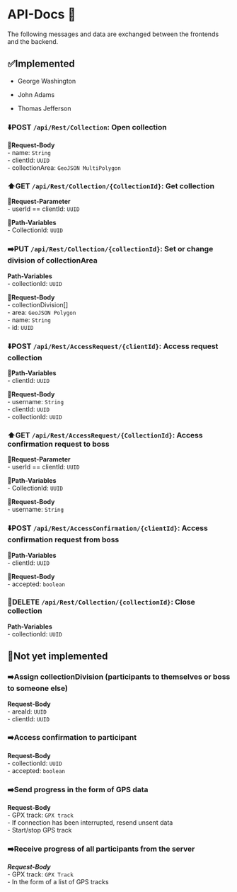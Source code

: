# API-Docs 📃

The following messages and data are exchanged between the frontends and the backend.

## ✅Implemented
- George Washington
* John Adams
+ Thomas Jefferson
### ⬇️POST `/api/Rest/Collection`: Open collection  
   **🐨Request-Body**  
     - name: `String`  
     - clientId: `UUID`      
     - collectionArea: `GeoJSON MultiPolygon`    

### ⬆️GET `/api/Rest/Collection/{CollectionId}`: Get collection   
   **🦒Request-Parameter**  
     - userId == clientId: `UUID` 
     
   **🐯Path-Variables**   
      - CollectionId: `UUID`    
      
### ➡️PUT `/api/Rest/Collection/{collectionId}`: Set or change division of collectionArea  
   **Path-Variables**  
      - collectionId: `UUID`    
      
   **🐨Request-Body**  
        - collectionDivision[]    
            - area: `GeoJSON Polygon`    
            - name: `String`  
            - id: `UUID`  
          
### ⬇️POST `/api/Rest/AccessRequest/{clientId}`: Access request collection  
   **🐯Path-Variables**  
      - clientId: `UUID`  
      
   **🐨Request-Body**  
      - username: `String`  
      - clientId: `UUID`  
      - collectionId: `UUID`  
    
### ⬆️GET `/api/Rest/AccessRequest/{CollectionId}`: Access confirmation request to boss  
   **🦒Request-Parameter**  
      - userId == clientId: `UUID`  
      
   **🐯Path-Variables**  
      - CollectionId: `UUID`  
      
   **🐨Request-Body**  
      - username: `String`  
    
### ⬇️POST `/api/Rest/AccessConfirmation/{clientId}`: Access confirmation request from boss  
   **🐯Path-Variables**  
      - clientId: `UUID`  
      
   **🐨Request-Body**  
      - accepted: `boolean`  

### 🛑DELETE `/api/Rest/Collection/{collectionId}`: Close collection  
   **Path-Variables**  
      - collectionId: `UUID`  

 
## 🛑Not yet implemented  

### ➡️Assign collectionDivision (participants to themselves or boss to someone else)  
   **Request-Body**  
      - areaId: `UUID`  
      - clientId: `UUID`  
  
### ➡️Access confirmation to participant  
   **Request-Body**  
      - collectionId: `UUID`  
      - accepted: `boolean`  

### ➡️Send progress in the form of GPS data  
   **Request-Body**  
      - GPX track: `GPX track`  
      - If connection has been interrupted, resend unsent data  
      - Start/stop GPS track  

### ➡️Receive progress of all participants from the server  
   ***Request-Body***  
      - GPX track: `GPX Track`  
      - In the form of a list of GPS tracks  


